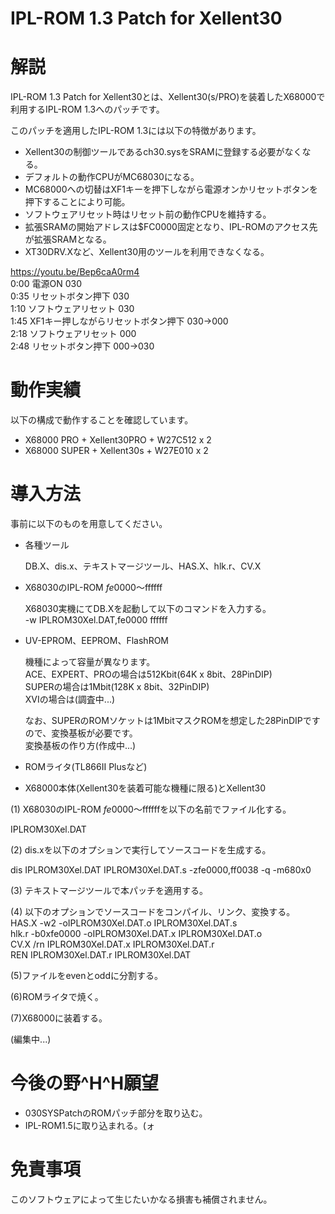 # IPL-ROM 1.3 Patch for Xellent30

# 解説
IPL-ROM 1.3 Patch for Xellent30とは、Xellent30(s/PRO)を装着したX68000で利用するIPL-ROM 1.3へのパッチです。

このパッチを適用したIPL-ROM 1.3には以下の特徴があります。
* Xellent30の制御ツールであるch30.sysをSRAMに登録する必要がなくなる。
* デフォルトの動作CPUがMC68030になる。
* MC68000への切替はXF1キーを押下しながら電源オンかリセットボタンを押下することにより可能。
* ソフトウェアリセット時はリセット前の動作CPUを維持する。
* 拡張SRAMの開始アドレスは$FC0000固定となり、IPL-ROMのアクセス先が拡張SRAMとなる。
* XT30DRV.Xなど、Xellent30用のツールを利用できなくなる。

https://youtu.be/Bep6caA0rm4  
0:00 電源ON 030  
0:35 リセットボタン押下 030  
1:10 ソフトウェアリセット 030  
1:45 XF1キー押しながらリセットボタン押下 030→000  
2:18 ソフトウェアリセット 000  
2:48 リセットボタン押下 000→030  

# 動作実績
以下の構成で動作することを確認しています。
* X68000 PRO + Xellent30PRO + W27C512 x 2
* X68000 SUPER + Xellent30s + W27E010 x 2

# 導入方法
事前に以下のものを用意してください。
* 各種ツール

  DB.X、dis.x、テキストマージツール、HAS.X、hlk.r、CV.X

* X68030のIPL-ROM $fe0000～$ffffff

  X68030実機にてDB.Xを起動して以下のコマンドを入力する。  
  -w IPLROM30Xel.DAT,fe0000 ffffff

* UV-EPROM、EEPROM、FlashROM

  機種によって容量が異なります。  
  ACE、EXPERT、PROの場合は512Kbit(64K x 8bit、28PinDIP)  
  SUPERの場合は1Mbit(128K x 8bit、32PinDIP)  
  XVIの場合は(調査中...)  

  なお、SUPERのROMソケットは1MbitマスクROMを想定した28PinDIPですので、変換基板が必要です。  
  変換基板の作り方(作成中...)

* ROMライタ(TL866II Plusなど)
* X68000本体(Xellent30を装着可能な機種に限る)とXellent30

(1) X68030のIPL-ROM $fe0000～$ffffffを以下の名前でファイル化する。

IPLROM30Xel.DAT

(2) dis.xを以下のオプションで実行してソースコードを生成する。

dis IPLROM30Xel.DAT IPLROM30Xel.DAT.s -zfe0000,ff0038 -q -m680x0

(3) テキストマージツールで本パッチを適用する。

(4) 以下のオプションでソースコードをコンパイル、リンク、変換する。  
HAS.X -w2 -oIPLROM30Xel.DAT.o IPLROM30Xel.DAT.s  
hlk.r -b0xfe0000 -oIPLROM30Xel.DAT.x IPLROM30Xel.DAT.o  
CV.X /rn IPLROM30Xel.DAT.x IPLROM30Xel.DAT.r  
REN IPLROM30Xel.DAT.r IPLROM30Xel.DAT  

(5)ファイルをevenとoddに分割する。

(6)ROMライタで焼く。

(7)X68000に装着する。

(編集中...)

# 今後の野^H^H願望
* 030SYSPatchのROMパッチ部分を取り込む。
* IPL-ROM1.5に取り込まれる。(ォ

# 免責事項
このソフトウェアによって生じたいかなる損害も補償されません。
